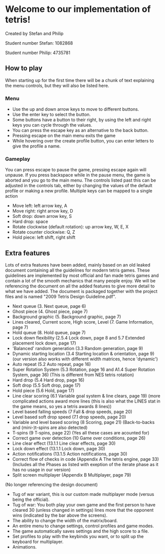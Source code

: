 # Welcome to our implementation of tetris!

Created by Stefan and Philip

Student number Stefan: 1082868

Student number Philip: 4735781


## How to play
When starting up for the first time there will be a chunk of text explaining the menu controls, but they will also be listed here.

### Menu
- Use the up and down arrow keys to move to different buttons.
- Use the enter key to select the button.
- Some buttons have a button to their right, by using the left and right keys you can cycle through the values.
- You can press the escape key as an alternative to the back button.
- Pressing escape on the main menu exits the game
- While hovering over the create profile button, you can enter letters to give the profile a name.

### Gameplay
You can press escape to pause the game, pressing escape again will unpause.
If you press backspace while in the pause menu, the game is aborted and you go to the main menu.
The controls listed past this can be adjusted in the controls tab, either by changing the values of the default profile or making a new profile.
Multiple keys can be mapped to a single action
- Move left: left arrow key, A
- Move right: right arrow key, D
- Soft drop: down arrow key, S
- Hard drop: space
- Rotate clockwise (default rotation): up arrow key, W, E, X
- Rotate counter clockwise: Q, Z
- Hold piece: left shift, right shift

## Extra features
Lots of extra features have been added, mainly based on an old leaked document containing all the guidelines for modern tetris games.
These guidelines are implemented by most official and fan made tetris games and contain a lot of the smooth mechanics that many people enjoy.
We will be referencing the document on all the added features to give more detail to what we have added.
The document is packaged together with the project files and is named "2009 Tetris Design Guideline.pdf".

- Next queue (3. Next queue, page 6)
- Ghost piece (4. Ghost piece, page 7)
- Background graphic (5. Background graphic, page 7)
- Lines cleared, Current score, High score, Level (7. Game Information, page 7)
- Hold queue (8. Hold queue, page 7)
- Lock down flexibility (2.5.4 Lock down, page 8 and 5.7 Extended placement lock down, page 17)
- 'Balanced' random generation (3.3 Random generation, page 9)
- Dynamic starting location (3.4 Starting location & orientation, page 9) (our version also works with different width matrices, hence 'dynamic')
- Auto repeat (5.2 Auto repeat, page 16)
- Super Rotation System (5.3 Rotation, page 16 and A1.4 Super Rotation System, page 36) (This is different from NES tetris rotation)
- Hard drop (5.4 Hard drop, page 16)
- Soft drop (5.5 Soft drop, page 17)
- Hold piece (5.6 Hold, page 17)
- Line clear scoring (6.1 Variable goal system & line clears, page 19) (more complicated actions award more lines (this is also what the LINES stat in the game means, so yes a tetris awards 8 lines))
- Level based falling speeds (7 Fall & drop speeds, page 20)
- Level based soft drop speed (7.1 drop speeds, page 20)
- Variable and level based scoring (8 Scoring, page 21) (Back-to-backs and (mini-)t-spins are also detected)
- T-spins (9 T-spins, page 22) (Yes all these cases are acounted for)
- Correct game over detection (10 Game over conditions, page 26)
- Line clear effect (13.1.1 Line clear effects, page 30)
- Lock down effect (13.1.1 Lock down, page 30)
- Action notifications (13.1.5 Action notifications, page 30)
- Correct flow of checks in code (Appendix A The tetris engine, page 33) (Includes all the Phases as listed with exeption of the iterate phase as it has no usage in our version)
- Split screen multiplayer (Appendix B Multiplayer, page 79)

(No longer referencing the design document)
- Tug of war variant, this is our custom made multiplayer mode (versus being the official). 
- Tug of war: You both play your own game and the first person to have cleared 30 (unless changed in settings) lines more that the opponent wins (indicated by the bar above the screens).
- The ability to change the width of the matrix/board.
- An entire menu to change settings, control profiles and game modes.
- The game automatically saves settings and the high score to a file.
- Set profiles to play with the keybinds you want, or to split up the keyboard for multiplayer. 
- Animations.
